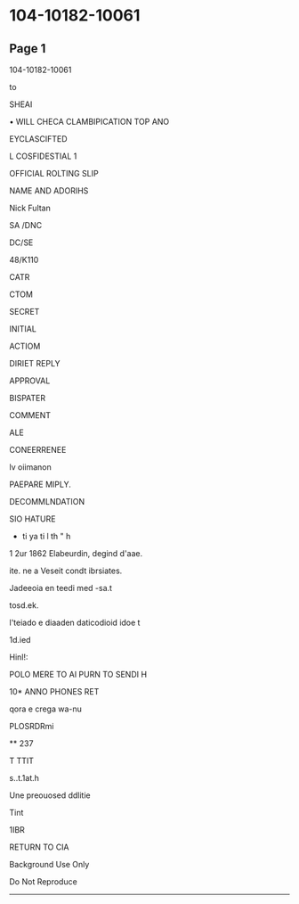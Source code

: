 # 104-10182-10061

## Page 1

104-10182-10061

to

SHEAI

• WILL CHECA CLAMBIPICATION TOP ANO

EYCLASCIFTED

L COSFIDESTIAL 1

OFFICIAL ROLTING SLIP

NAME AND ADORIHS

Nick Fultan

SA /DNC

DC/SE

48/K110

CATR

CTOM

SECRET

INITIAL

ACTIOM

DIRIET REPLY

APPROVAL

BISPATER

COMMENT

ALE

CONEERRENEE

lv oiimanon

PAEPARE MIPLY.

DECOMMLNDATION

SIO HATURE

- ti ya ti l th " h

1 2ur 1862 Elabeurdin, degind d'aae.

ite. ne a Veseit condt ibrsiates.

Jadeeoia en teedi med -sa.t

tosd.ek.

l'teiado e diaaden daticodioid idoe t

1d.ied

Hinl!:

POLO MERE TO AI PURN TO SENDI H

10* ANNO PHONES RET

qora e crega wa-nu

PLOSRDRmi

** 237

T TTIT

s..t.1at.h

Une preouosed ddlitie

Tint

1IBR

RETURN TO CIA

Background Use Only

Do Not Reproduce

---

